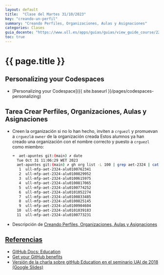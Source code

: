 ```yaml
---
layout: default
title:  "Clase del Martes 31/10/2023"
key: "creando-un-perfil"
summary: "Creando Perfiles, Organizaciones, Aulas y Asignaciones"
categories: Clases
guia_docente: "https://www.ull.es/apps/guias/guias/view_guide_course/2223/125771143"
toc: true
---
```


# {{ page.title }}

## Personalizing your Codespaces

* [Personalizing your Codespace]({{ site.baseurl }}/pages/codespaces-personalizing)

## Tarea Crear Perfiles, Organizaciones, Aulas y Asignaciones

- Creen la organización si no lo han hecho, inviten a `crguezl` y promuevan a `crguezl`a `owner` de la organización creada
  Estos alumnos ya han creado una organización con el nombre correcto y puesto a `crguezl` como miembro:
  ```bash
  ➜  aet-apuntes git:(main) ✗ date              
    Tue Oct 31 11:06:29 WET 2023
    aet-apuntes git:(main) ✗ gh org list -L 100 | grep aet-2324 | cat -n 
     1  ull-mfp-aet-2324-alu0100762341
     2  ull-mfp-aet-2324-alu0100829952
     3  ull-mfp-aet-2324-alu0100615975
     4  ull-mfp-aet-2324-alu0100817065
     5  ull-mfp-aet-2324-alu0100774252
     6  ull-mfp-aet-2324-alu0101052274
     7  ull-mfp-aet-2324-alu0100833485
     8  ull-mfp-aet-2324-alu0100825145
     9  ull-mfp-aet-2324-alu0100904604
    10  ull-mfp-aet-2324-alu0101039183
    11  ull-mfp-aet-2324-alu0100773231
  ```
- Descripción de [Creando Perfiles, Organizaciones, Aulas y Asignaciones](https://ull-mfp-aet.github.io/practicas/creando-un-perfil)


## [Referencias](/references)

* [GitHub Docs: Education](https://docs.github.com/en/education)
* [Get your GitHub benefits](https://education.github.com/discount_requests/application)
* [Versión de la charla sobre gitHub Education en el seminario UAI de 2018 (Google Slides)](https://docs.google.com/presentation/d/1LAZUS4SX7axmzEUElh2Oz2DqC1cJA6PUvb1KixJ1KWw/edit?usp=sharing)